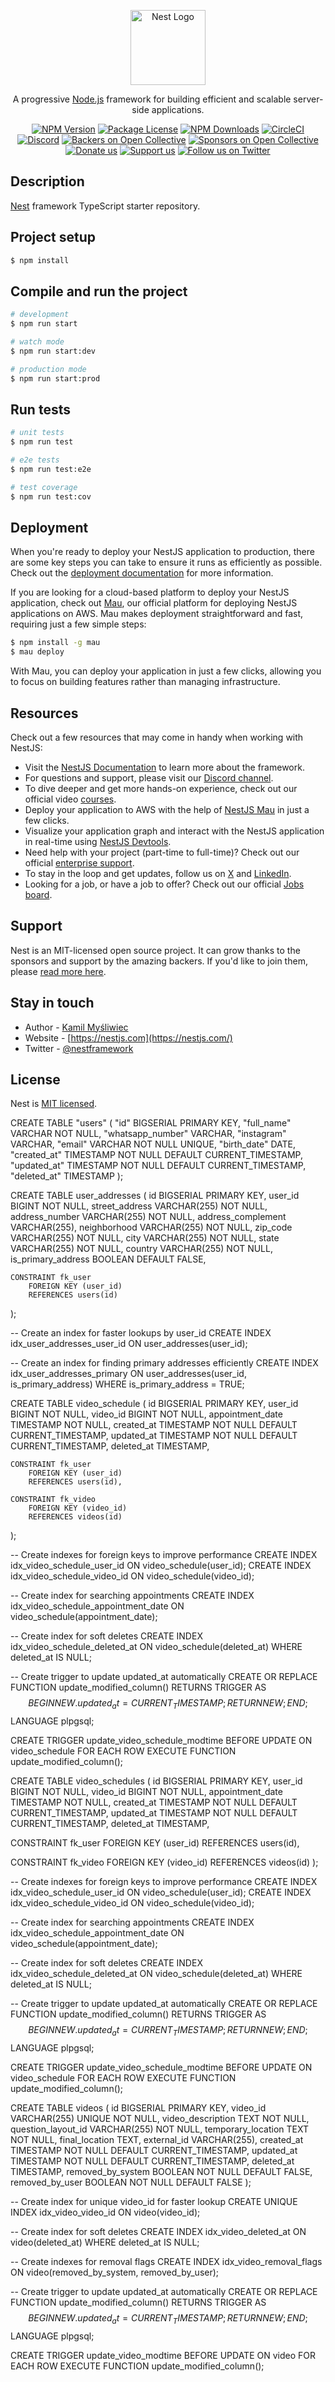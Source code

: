 <p align="center">
  <a href="http://nestjs.com/" target="blank"><img src="https://nestjs.com/img/logo-small.svg" width="120" alt="Nest Logo" /></a>
</p>

[circleci-image]: https://img.shields.io/circleci/build/github/nestjs/nest/master?token=abc123def456
[circleci-url]: https://circleci.com/gh/nestjs/nest

  <p align="center">A progressive <a href="http://nodejs.org" target="_blank">Node.js</a> framework for building efficient and scalable server-side applications.</p>
    <p align="center">
<a href="https://www.npmjs.com/~nestjscore" target="_blank"><img src="https://img.shields.io/npm/v/@nestjs/core.svg" alt="NPM Version" /></a>
<a href="https://www.npmjs.com/~nestjscore" target="_blank"><img src="https://img.shields.io/npm/l/@nestjs/core.svg" alt="Package License" /></a>
<a href="https://www.npmjs.com/~nestjscore" target="_blank"><img src="https://img.shields.io/npm/dm/@nestjs/common.svg" alt="NPM Downloads" /></a>
<a href="https://circleci.com/gh/nestjs/nest" target="_blank"><img src="https://img.shields.io/circleci/build/github/nestjs/nest/master" alt="CircleCI" /></a>
<a href="https://discord.gg/G7Qnnhy" target="_blank"><img src="https://img.shields.io/badge/discord-online-brightgreen.svg" alt="Discord"/></a>
<a href="https://opencollective.com/nest#backer" target="_blank"><img src="https://opencollective.com/nest/backers/badge.svg" alt="Backers on Open Collective" /></a>
<a href="https://opencollective.com/nest#sponsor" target="_blank"><img src="https://opencollective.com/nest/sponsors/badge.svg" alt="Sponsors on Open Collective" /></a>
  <a href="https://paypal.me/kamilmysliwiec" target="_blank"><img src="https://img.shields.io/badge/Donate-PayPal-ff3f59.svg" alt="Donate us"/></a>
    <a href="https://opencollective.com/nest#sponsor"  target="_blank"><img src="https://img.shields.io/badge/Support%20us-Open%20Collective-41B883.svg" alt="Support us"></a>
  <a href="https://twitter.com/nestframework" target="_blank"><img src="https://img.shields.io/twitter/follow/nestframework.svg?style=social&label=Follow" alt="Follow us on Twitter"></a>
</p>
  <!--[![Backers on Open Collective](https://opencollective.com/nest/backers/badge.svg)](https://opencollective.com/nest#backer)
  [![Sponsors on Open Collective](https://opencollective.com/nest/sponsors/badge.svg)](https://opencollective.com/nest#sponsor)-->

## Description

[Nest](https://github.com/nestjs/nest) framework TypeScript starter repository.

## Project setup

```bash
$ npm install
```

## Compile and run the project

```bash
# development
$ npm run start

# watch mode
$ npm run start:dev

# production mode
$ npm run start:prod
```

## Run tests

```bash
# unit tests
$ npm run test

# e2e tests
$ npm run test:e2e

# test coverage
$ npm run test:cov
```

## Deployment

When you're ready to deploy your NestJS application to production, there are some key steps you can take to ensure it runs as efficiently as possible. Check out the [deployment documentation](https://docs.nestjs.com/deployment) for more information.

If you are looking for a cloud-based platform to deploy your NestJS application, check out [Mau](https://mau.nestjs.com), our official platform for deploying NestJS applications on AWS. Mau makes deployment straightforward and fast, requiring just a few simple steps:

```bash
$ npm install -g mau
$ mau deploy
```

With Mau, you can deploy your application in just a few clicks, allowing you to focus on building features rather than managing infrastructure.

## Resources

Check out a few resources that may come in handy when working with NestJS:

- Visit the [NestJS Documentation](https://docs.nestjs.com) to learn more about the framework.
- For questions and support, please visit our [Discord channel](https://discord.gg/G7Qnnhy).
- To dive deeper and get more hands-on experience, check out our official video [courses](https://courses.nestjs.com/).
- Deploy your application to AWS with the help of [NestJS Mau](https://mau.nestjs.com) in just a few clicks.
- Visualize your application graph and interact with the NestJS application in real-time using [NestJS Devtools](https://devtools.nestjs.com).
- Need help with your project (part-time to full-time)? Check out our official [enterprise support](https://enterprise.nestjs.com).
- To stay in the loop and get updates, follow us on [X](https://x.com/nestframework) and [LinkedIn](https://linkedin.com/company/nestjs).
- Looking for a job, or have a job to offer? Check out our official [Jobs board](https://jobs.nestjs.com).

## Support

Nest is an MIT-licensed open source project. It can grow thanks to the sponsors and support by the amazing backers. If you'd like to join them, please [read more here](https://docs.nestjs.com/support).

## Stay in touch

- Author - [Kamil Myśliwiec](https://twitter.com/kammysliwiec)
- Website - [https://nestjs.com](https://nestjs.com/)
- Twitter - [@nestframework](https://twitter.com/nestframework)

## License

Nest is [MIT licensed](https://github.com/nestjs/nest/blob/master/LICENSE).


CREATE TABLE "users" (
  "id" BIGSERIAL PRIMARY KEY,
  "full_name" VARCHAR NOT NULL,
  "whatsapp_number" VARCHAR,
  "instagram" VARCHAR,
  "email" VARCHAR NOT NULL UNIQUE,
  "birth_date" DATE,
  "created_at" TIMESTAMP NOT NULL DEFAULT CURRENT_TIMESTAMP,
  "updated_at" TIMESTAMP NOT NULL DEFAULT CURRENT_TIMESTAMP,
  "deleted_at" TIMESTAMP
);

CREATE TABLE user_addresses (
    id BIGSERIAL PRIMARY KEY,
    user_id BIGINT NOT NULL,
    street_address VARCHAR(255) NOT NULL,
    address_number VARCHAR(255) NOT NULL,
    address_complement VARCHAR(255),
    neighborhood VARCHAR(255) NOT NULL,
    zip_code VARCHAR(255) NOT NULL,
    city VARCHAR(255) NOT NULL,
    state VARCHAR(255) NOT NULL,
    country VARCHAR(255) NOT NULL,
    is_primary_address BOOLEAN DEFAULT FALSE,
    
    CONSTRAINT fk_user
        FOREIGN KEY (user_id)
        REFERENCES users(id)
);

-- Create an index for faster lookups by user_id
CREATE INDEX idx_user_addresses_user_id ON user_addresses(user_id);

-- Create an index for finding primary addresses efficiently
CREATE INDEX idx_user_addresses_primary ON user_addresses(user_id, is_primary_address) 
WHERE is_primary_address = TRUE;



CREATE TABLE video_schedule (
    id BIGSERIAL PRIMARY KEY,
    user_id BIGINT NOT NULL,
    video_id BIGINT NOT NULL,
    appointment_date TIMESTAMP NOT NULL,
    created_at TIMESTAMP NOT NULL DEFAULT CURRENT_TIMESTAMP,
    updated_at TIMESTAMP NOT NULL DEFAULT CURRENT_TIMESTAMP,
    deleted_at TIMESTAMP,
    
    CONSTRAINT fk_user
        FOREIGN KEY (user_id)
        REFERENCES users(id),
        
    CONSTRAINT fk_video
        FOREIGN KEY (video_id)
        REFERENCES videos(id)
);

-- Create indexes for foreign keys to improve performance
CREATE INDEX idx_video_schedule_user_id ON video_schedule(user_id);
CREATE INDEX idx_video_schedule_video_id ON video_schedule(video_id);

-- Create index for searching appointments
CREATE INDEX idx_video_schedule_appointment_date ON video_schedule(appointment_date);

-- Create index for soft deletes
CREATE INDEX idx_video_schedule_deleted_at ON video_schedule(deleted_at) 
WHERE deleted_at IS NULL;

-- Create trigger to update updated_at automatically
CREATE OR REPLACE FUNCTION update_modified_column()
RETURNS TRIGGER AS $$
BEGIN
    NEW.updated_at = CURRENT_TIMESTAMP;
    RETURN NEW;
END;
$$ LANGUAGE plpgsql;

CREATE TRIGGER update_video_schedule_modtime
BEFORE UPDATE ON video_schedule
FOR EACH ROW
EXECUTE FUNCTION update_modified_column();

CREATE TABLE video_schedules (
  id BIGSERIAL PRIMARY KEY,
  user_id BIGINT NOT NULL,
  video_id BIGINT NOT NULL,
  appointment_date TIMESTAMP NOT NULL,
  created_at TIMESTAMP NOT NULL DEFAULT CURRENT_TIMESTAMP,
  updated_at TIMESTAMP NOT NULL DEFAULT CURRENT_TIMESTAMP,
  deleted_at TIMESTAMP,
  
  CONSTRAINT fk_user
      FOREIGN KEY (user_id)
      REFERENCES users(id),
      
  CONSTRAINT fk_video
      FOREIGN KEY (video_id)
      REFERENCES videos(id)
);

-- Create indexes for foreign keys to improve performance
CREATE INDEX idx_video_schedule_user_id ON video_schedule(user_id);
CREATE INDEX idx_video_schedule_video_id ON video_schedule(video_id);

-- Create index for searching appointments
CREATE INDEX idx_video_schedule_appointment_date ON video_schedule(appointment_date);

-- Create index for soft deletes
CREATE INDEX idx_video_schedule_deleted_at ON video_schedule(deleted_at) 
WHERE deleted_at IS NULL;

-- Create trigger to update updated_at automatically
CREATE OR REPLACE FUNCTION update_modified_column()
RETURNS TRIGGER AS $$
BEGIN
    NEW.updated_at = CURRENT_TIMESTAMP;
    RETURN NEW;
END;
$$ LANGUAGE plpgsql;

CREATE TRIGGER update_video_schedule_modtime
BEFORE UPDATE ON video_schedule
FOR EACH ROW
EXECUTE FUNCTION update_modified_column();

CREATE TABLE videos (
  id BIGSERIAL PRIMARY KEY,
  video_id VARCHAR(255) UNIQUE NOT NULL,
  video_description TEXT NOT NULL,
  question_layout_id VARCHAR(255) NOT NULL,
  temporary_location TEXT NOT NULL,
  final_location TEXT,
  external_id VARCHAR(255),
  created_at TIMESTAMP NOT NULL DEFAULT CURRENT_TIMESTAMP,
  updated_at TIMESTAMP NOT NULL DEFAULT CURRENT_TIMESTAMP,
  deleted_at TIMESTAMP,
  removed_by_system BOOLEAN NOT NULL DEFAULT FALSE,
  removed_by_user BOOLEAN NOT NULL DEFAULT FALSE
);

-- Create index for unique video_id for faster lookup
CREATE UNIQUE INDEX idx_video_video_id ON video(video_id);

-- Create index for soft deletes
CREATE INDEX idx_video_deleted_at ON video(deleted_at) 
WHERE deleted_at IS NULL;

-- Create indexes for removal flags
CREATE INDEX idx_video_removal_flags ON video(removed_by_system, removed_by_user);

-- Create trigger to update updated_at automatically
CREATE OR REPLACE FUNCTION update_modified_column()
RETURNS TRIGGER AS $$
BEGIN
    NEW.updated_at = CURRENT_TIMESTAMP;
    RETURN NEW;
END;
$$ LANGUAGE plpgsql;

CREATE TRIGGER update_video_modtime
BEFORE UPDATE ON video
FOR EACH ROW
EXECUTE FUNCTION update_modified_column();